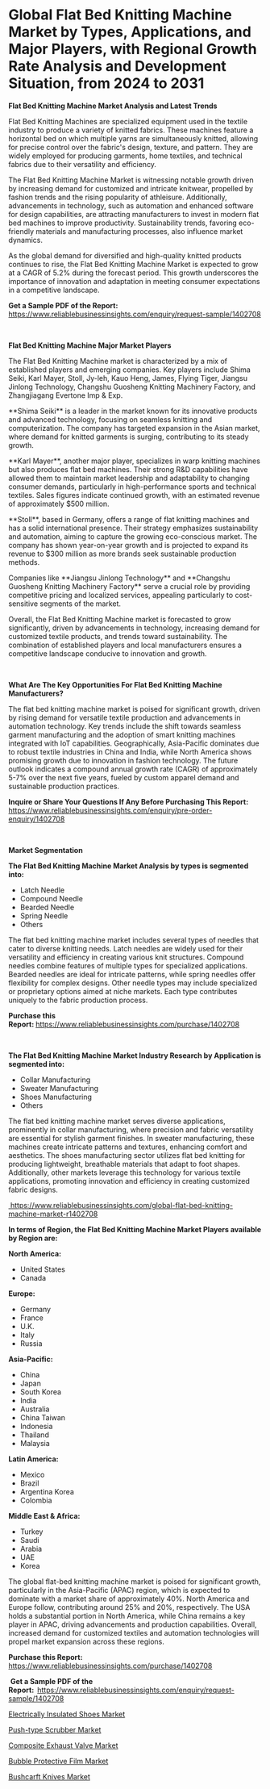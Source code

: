 <p><h1>Global Flat Bed Knitting Machine Market by Types, Applications, and Major Players, with Regional Growth Rate Analysis and Development Situation, from 2024 to 2031</h1></p><p><strong>Flat Bed Knitting Machine Market Analysis and Latest Trends</strong></p>
<p><p>Flat Bed Knitting Machines are specialized equipment used in the textile industry to produce a variety of knitted fabrics. These machines feature a horizontal bed on which multiple yarns are simultaneously knitted, allowing for precise control over the fabric's design, texture, and pattern. They are widely employed for producing garments, home textiles, and technical fabrics due to their versatility and efficiency.</p><p>The Flat Bed Knitting Machine Market is witnessing notable growth driven by increasing demand for customized and intricate knitwear, propelled by fashion trends and the rising popularity of athleisure. Additionally, advancements in technology, such as automation and enhanced software for design capabilities, are attracting manufacturers to invest in modern flat bed machines to improve productivity. Sustainability trends, favoring eco-friendly materials and manufacturing processes, also influence market dynamics.</p><p>As the global demand for diversified and high-quality knitted products continues to rise, the Flat Bed Knitting Machine Market is expected to grow at a CAGR of 5.2% during the forecast period. This growth underscores the importance of innovation and adaptation in meeting consumer expectations in a competitive landscape.</p></p>
<p><strong>Get a Sample PDF of the Report:&nbsp;</strong> <a href="https://www.reliablebusinessinsights.com/enquiry/request-sample/1402708?utm_campaign=1686&utm_medium=2&utm_source=Github&utm_content=ia&utm_term=23102024&utm_id=flat-bed-knitting-machine">https://www.reliablebusinessinsights.com/enquiry/request-sample/1402708</a></p>
<p>&nbsp;</p>
<p><strong>Flat Bed Knitting Machine Major Market Players</strong></p>
<p><p>The Flat Bed Knitting Machine market is characterized by a mix of established players and emerging companies. Key players include Shima Seiki, Karl Mayer, Stoll, Jy-leh, Kauo Heng, James, Flying Tiger, Jiangsu Jinlong Technology, Changshu Guosheng Knitting Machinery Factory, and Zhangjiagang Evertone Imp & Exp.</p><p>**Shima Seiki** is a leader in the market known for its innovative products and advanced technology, focusing on seamless knitting and computerization. The company has targeted expansion in the Asian market, where demand for knitted garments is surging, contributing to its steady growth.</p><p>**Karl Mayer**, another major player, specializes in warp knitting machines but also produces flat bed machines. Their strong R&D capabilities have allowed them to maintain market leadership and adaptability to changing consumer demands, particularly in high-performance sports and technical textiles. Sales figures indicate continued growth, with an estimated revenue of approximately $500 million.</p><p>**Stoll**, based in Germany, offers a range of flat knitting machines and has a solid international presence. Their strategy emphasizes sustainability and automation, aiming to capture the growing eco-conscious market. The company has shown year-on-year growth and is projected to expand its revenue to $300 million as more brands seek sustainable production methods.</p><p>Companies like **Jiangsu Jinlong Technology** and **Changshu Guosheng Knitting Machinery Factory** serve a crucial role by providing competitive pricing and localized services, appealing particularly to cost-sensitive segments of the market. </p><p>Overall, the Flat Bed Knitting Machine market is forecasted to grow significantly, driven by advancements in technology, increasing demand for customized textile products, and trends toward sustainability. The combination of established players and local manufacturers ensures a competitive landscape conducive to innovation and growth.</p></p>
<p>&nbsp;</p>
<p><strong>What Are The Key Opportunities For Flat Bed Knitting Machine Manufacturers?</strong></p>
<p><p>The flat bed knitting machine market is poised for significant growth, driven by rising demand for versatile textile production and advancements in automation technology. Key trends include the shift towards seamless garment manufacturing and the adoption of smart knitting machines integrated with IoT capabilities. Geographically, Asia-Pacific dominates due to robust textile industries in China and India, while North America shows promising growth due to innovation in fashion technology. The future outlook indicates a compound annual growth rate (CAGR) of approximately 5-7% over the next five years, fueled by custom apparel demand and sustainable production practices.</p></p>
<p><strong>Inquire or Share Your Questions If Any Before Purchasing This Report:</strong> <a href="https://www.reliablebusinessinsights.com/enquiry/pre-order-enquiry/1402708?utm_campaign=1686&utm_medium=2&utm_source=Github&utm_content=ia&utm_term=23102024&utm_id=flat-bed-knitting-machine">https://www.reliablebusinessinsights.com/enquiry/pre-order-enquiry/1402708</a></p>
<p>&nbsp;</p>
<p><strong>Market Segmentation</strong></p>
<p><strong>The Flat Bed Knitting Machine Market Analysis by types is segmented into:</strong></p>
<p><ul><li>Latch Needle</li><li>Compound Needle</li><li>Bearded Needle</li><li>Spring Needle</li><li>Others</li></ul></p>
<p><p>The flat bed knitting machine market includes several types of needles that cater to diverse knitting needs. Latch needles are widely used for their versatility and efficiency in creating various knit structures. Compound needles combine features of multiple types for specialized applications. Bearded needles are ideal for intricate patterns, while spring needles offer flexibility for complex designs. Other needle types may include specialized or proprietary options aimed at niche markets. Each type contributes uniquely to the fabric production process.</p></p>
<p><strong>Purchase this Report:&nbsp;</strong><a href="https://www.reliablebusinessinsights.com/purchase/1402708?utm_campaign=1686&utm_medium=2&utm_source=Github&utm_content=ia&utm_term=23102024&utm_id=flat-bed-knitting-machine">https://www.reliablebusinessinsights.com/purchase/1402708</a></p>
<p>&nbsp;</p>
<p><strong>The Flat Bed Knitting Machine Market Industry Research by Application is segmented into:</strong></p>
<p><ul><li>Collar Manufacturing</li><li>Sweater Manufacturing</li><li>Shoes Manufacturing</li><li>Others</li></ul></p>
<p><p>The flat bed knitting machine market serves diverse applications, prominently in collar manufacturing, where precision and fabric versatility are essential for stylish garment finishes. In sweater manufacturing, these machines create intricate patterns and textures, enhancing comfort and aesthetics. The shoes manufacturing sector utilizes flat bed knitting for producing lightweight, breathable materials that adapt to foot shapes. Additionally, other markets leverage this technology for various textile applications, promoting innovation and efficiency in creating customized fabric designs.</p></p>
<p><a href="https://www.reliablebusinessinsights.com/global-flat-bed-knitting-machine-market-r1402708?utm_campaign=1686&utm_medium=2&utm_source=Github&utm_content=ia&utm_term=23102024&utm_id=flat-bed-knitting-machine">&nbsp;https://www.reliablebusinessinsights.com/global-flat-bed-knitting-machine-market-r1402708</a></p>
<p><strong>In terms of Region, the Flat Bed Knitting Machine Market Players available by Region are:</strong></p>
<p>
    <p> <strong> North America: </strong>
        <ul>
            <li>United States</li>
            <li>Canada</li>
        </ul>
        </p> 
    <p> <strong> Europe: </strong>
        <ul>
            <li>Germany</li>
            <li>France</li>
            <li>U.K.</li>
            <li>Italy</li>
            <li>Russia</li>
        </ul>
        </p> 
    <p> <strong> Asia-Pacific: </strong>
        <ul>
            <li>China</li>
            <li>Japan</li>
            <li>South Korea</li>
            <li>India</li>
            <li>Australia</li>
            <li>China Taiwan</li>
            <li>Indonesia</li>
            <li>Thailand</li>
            <li>Malaysia</li>
        </ul>
        </p> 
    <p> <strong> Latin America: </strong>
        <ul>
            <li>Mexico</li>
            <li>Brazil</li>
            <li>Argentina Korea</li>
            <li>Colombia</li>
        </ul>
        </p> 
    <p> <strong> Middle East & Africa: </strong>
        <ul>
            <li>Turkey</li>
            <li>Saudi</li>
            <li>Arabia</li>
            <li>UAE</li>
            <li>Korea</li>
        </ul>
    </p>
    </p>
<p><p>The global flat-bed knitting machine market is poised for significant growth, particularly in the Asia-Pacific (APAC) region, which is expected to dominate with a market share of approximately 40%. North America and Europe follow, contributing around 25% and 20%, respectively. The USA holds a substantial portion in North America, while China remains a key player in APAC, driving advancements and production capabilities. Overall, increased demand for customized textiles and automation technologies will propel market expansion across these regions.</p></p>
<p><strong>Purchase this Report: </strong><a href="https://www.reliablebusinessinsights.com/purchase/1402708?utm_campaign=1686&utm_medium=2&utm_source=Github&utm_content=ia&utm_term=23102024&utm_id=flat-bed-knitting-machine">https://www.reliablebusinessinsights.com/purchase/1402708</a></p>
<p>&nbsp;<strong>Get a Sample PDF of the Report:&nbsp;&nbsp;</strong><a href="https://www.reliablebusinessinsights.com/enquiry/request-sample/1402708?utm_campaign=1686&utm_medium=2&utm_source=Github&utm_content=ia&utm_term=23102024&utm_id=flat-bed-knitting-machine">https://www.reliablebusinessinsights.com/enquiry/request-sample/1402708</a></p>
<p><strong></strong></p>
<p><p><a href="https://www.linkedin.com/pulse/electrically-insulated-shoes-market-innovations-trends-comprehensive-cptuf?utm_campaign=1686&utm_medium=2&utm_source=Github&utm_content=ia&utm_term=23102024&utm_id=flat-bed-knitting-machine">Electrically Insulated Shoes Market</a></p><p><a href="https://www.linkedin.com/pulse/push-type-scrubber-market-growth-outlook-from-2024-2031-projecting-rsvff?utm_campaign=1686&utm_medium=2&utm_source=Github&utm_content=ia&utm_term=23102024&utm_id=flat-bed-knitting-machine">Push-type Scrubber Market</a></p><p><a href="https://www.linkedin.com/pulse/composite-exhaust-valve-market-maturity-analysis-regional-disparities-ez52f?utm_campaign=1686&utm_medium=2&utm_source=Github&utm_content=ia&utm_term=23102024&utm_id=flat-bed-knitting-machine">Composite Exhaust Valve Market</a></p><p><a href="https://www.linkedin.com/pulse/bubble-protective-film-market-innovations-trends-comprehensive-6nspf?utm_campaign=1686&utm_medium=2&utm_source=Github&utm_content=ia&utm_term=23102024&utm_id=flat-bed-knitting-machine">Bubble Protective Film Market</a></p><p><a href="https://www.linkedin.com/pulse/bushcarft-knives-industry-analysis-report-market-size-share-oh2mf?utm_campaign=1686&utm_medium=2&utm_source=Github&utm_content=ia&utm_term=23102024&utm_id=flat-bed-knitting-machine">Bushcarft Knives Market</a></p></p>